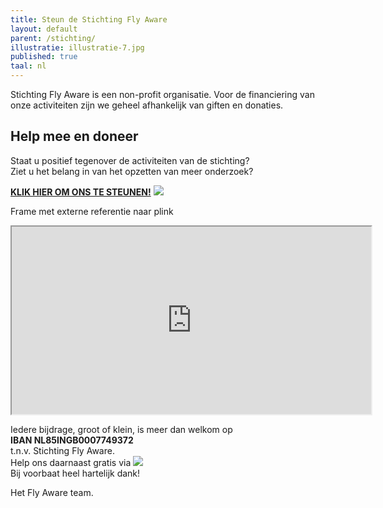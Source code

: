```yaml
---
title: Steun de Stichting Fly Aware
layout: default
parent: /stichting/
illustratie: illustratie-7.jpg
published: true
taal: nl
---
```


Stichting Fly Aware is een non-profit organisatie. Voor de financiering van onze activiteiten zijn we geheel afhankelijk van giften en donaties.

## Help mee en doneer
Staat u positief tegenover de activiteiten van de stichting?  
Ziet u het belang in van het opzetten van meer onderzoek?  

[<b>KLIK HIER OM ONS TE STEUNEN!</b>](https://useplink.com/payment/edcVW3wMearjzSRKy2RE) <a href="https://useplink.com/payment/edcVW3wMearjzSRKy2RE"><img src="{{baseurl}}/assets/img/Fotolia_doneerknop-100px.jpg"></a>  


Frame met externe referentie naar plink
<div class="embed-responsive embed-responsive-16by9">
  <iframe width="575" height="300" src="https://useplink.com/payment/edcVW3wMearjzSRKy2RE" frameborder="10" allowfullscreen class="embed-responsive-item"></iframe>
</div>


Iedere bijdrage, groot of klein, is meer dan welkom op  
<b>IBAN NL85INGB0007749372</b>  
t.n.v. Stichting Fly Aware.  
Help ons daarnaast gratis via <a href="/stichting/sponsorkliks/"><img src="{{baseurl}}/assets/img/logo-sponsorkliks.gif"></a>  
Bij voorbaat heel hartelijk dank!  

Het Fly Aware team.

